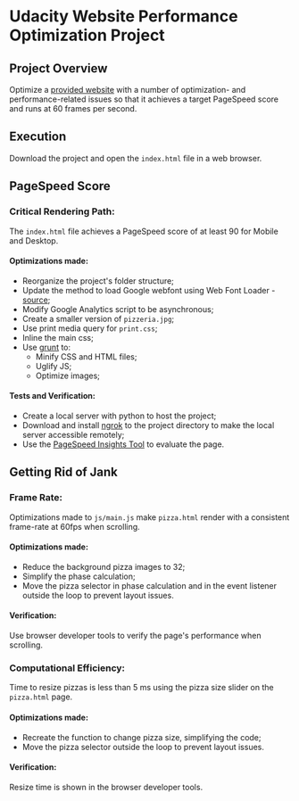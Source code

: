 Udacity Website Performance Optimization Project
===============================
## Project Overview
Optimize a [provided website](http://github.com/udacity/frontend-nanodegree-mobile-portfolio) with a number of optimization- and performance-related issues so that it achieves a target PageSpeed score and runs at 60 frames per second.

## Execution
Download the project and open the `index.html` file in a web browser.

## PageSpeed Score
### Critical Rendering Path:
The `index.html` file achieves a PageSpeed score of at least 90 for Mobile and Desktop.
#### Optimizations made:
- Reorganize the project's folder structure;
- Update the method to load Google webfont using Web Font Loader - [source](https://github.com/typekit/webfontloader); 
- Modify Google Analytics script to be asynchronous;
- Create a smaller version of `pizzeria.jpg`;
- Use print media query for `print.css`;
- Inline the main css;
- Use [grunt](https://gruntjs.com/configuring-tasks) to: 
	- Minify CSS and HTML files;
	- Uglify JS;
	- Optimize images;
#### Tests and Verification:
- Create a local server with python to host the project;
- Download and install [ngrok](https://ngrok.com/) to the project directory to make the local server accessible remotely;
- Use the [PageSpeed Insights Tool](https://developers.google.com/speed/pagespeed/insights) to evaluate the page.

## Getting Rid of Jank
### Frame Rate:
Optimizations made to `js/main.js` make `pizza.html` render with a consistent frame-rate at 60fps when scrolling.
#### Optimizations made:
- Reduce the background pizza images to 32;
- Simplify the phase calculation;
- Move the pizza selector in phase calculation and in the event listener outside the loop to prevent layout issues.
#### Verification: 
Use browser developer tools to verify the page's performance when scrolling.

### Computational Efficiency:
Time to resize pizzas is less than 5 ms using the pizza size slider on the `pizza.html` page.
#### Optimizations made:
- Recreate the function to change pizza size, simplifying the code;
- Move the pizza selector outside the loop to prevent layout issues.
#### Verification: 
Resize time is shown in the browser developer tools.